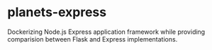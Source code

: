 # planets-express
Dockerizing Node.js Express application framework while providing comparision between Flask and Express implementations.
